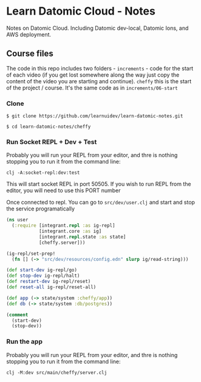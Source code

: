 # Learn Datomic Cloud - Notes


Notes on Datomic Cloud. Including Datomic dev-local, Datomic Ions, and AWS deployment.

## Course files

The code in this repo includes two folders - `increments` - code for the start of each video (if you get lost somewhere along the way just copy the content of the video you are starting and continue). `cheffy` this is the start of the project / course. It's the same code as in `increments/06-start`

### Clone

```shell
$ git clone https://github.com/learnuidev/learn-datomic-notes.git

$ cd learn-datomic-notes/cheffy
```

### Run Socket REPL + Dev + Test

Probably you will run your REPL from your editor, and thre is nothing stopping you to run it from the command line:

```shell
clj -A:socket-repl:dev:test
```

This will start socket REPL in port 50505. If you wish to run REPL from the editor, you will need to use this PORT number

Once connected to repl. You can go to `src/dev/user.clj` and start and stop the service programatically
```clj
(ns user
  (:require [integrant.repl :as ig-repl]
            [integrant.core :as ig]
            [integrant.repl.state :as state]
            [cheffy.server]))

(ig-repl/set-prep!
  (fn [] (-> "src/dev/resources/config.edn" slurp ig/read-string)))

(def start-dev ig-repl/go)
(def stop-dev ig-repl/halt)
(def restart-dev ig-repl/reset)
(def reset-all ig-repl/reset-all)

(def app (-> state/system :cheffy/app))
(def db (-> state/system :db/postgres))

(comment
  (start-dev)
  (stop-dev))

```

### Run the app
Probably you will run your REPL from your editor, and thre is nothing stopping you to run it from the command line:

```shell
clj -M:dev src/main/cheffy/server.clj
```
